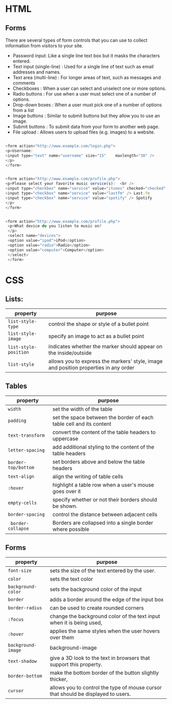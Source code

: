 # HTML 

## Forms

There are several types of form controls that you can use to collect information from visitors to your site.

- Password input: Like a single line text box but it masks the characters entered.
- Text input (single-line) : Used for a single line of text such as email addresses and names.
- Text area (multi-line) : For longer areas of text, such as messages and comments
- Checkboxes : When a user can select and unselect one or more options.
- Radio buttons : For use when a user must select one of a number of options.
- Drop-down boxes : When a user must pick one of a number of options from a list
- Image buttons : Similar to submit buttons but they allow you to use an image.
- Submit buttons : To submit data from your form to another web page.
- File upload : Allows users to upload files (e.g. images) to a website.

```javascript

<form action="http://www.example.com/login.php"> 
<p>Username:  
<input type="text" name="username" size="15"    maxlength="30" /> 
</p> 
</form>

```

```javascript

<form action="http://www.example.com/profile.php"> 
<p>Please select your favorite music service(s):  <br />   
<input type="checkbox" name="service" value="itunes" checked="checked" /> iTunes   
<input type="checkbox" name="service" value="lastfm" /> Last.fm   
<input type="checkbox" name="service" value="spotify" /> Spotify 
</p> 
</form> 

```

```javascript

<form action="http://www.example.com/profile.php"> 
 <p>What device do you listen to music on?
 </p> 
 <select name="devices">    
 <option value="ipod">iPod</option>    
 <option value="radio">Radio</option>   
 <option value="computer">Computer</option>  
 </select> 
 </form> 

 ```

# CSS

## Lists: 

property | purpose
----------------------|--------------------------------------------------------------------------------------------
`list-style-type`     | control the shape or style of a bullet point
`list-style-image`    |  specify an image to act as a bullet point
`list-style-position` | indicates whether the marker should appear on the inside/outside
`list-style`          | allows you to express the markers' style, image and position properties in any order

## Tables

property | purpose
----------------------|------------------------------------------------------------------------
`width`               | set the width of the table
`padding`             | set the space between the border of each table cell and its content
`text-transform`      | convert the content of the table headers to uppercase
`letter-spacing`      | add additional styling to the content of the table headers
`border-top/bottom `  | set borders above and below the table headers
`text-align`          | align the writing of table cells 
`:hover`              | highlight a table row when a user's mouse goes over it
`empty-cells`         | specify whether or not their borders should be shown.
`border-spacing`      |control the distance between adjacent cells
` border-collapse`    |Borders are collapsed into a single border where possible

## Forms

property | purpose
----------------------|--------------------------------------------------------------------------------------
`font-size`           |  sets the size of the text entered by the user.
`color`               |  sets the text color
`background-color `   |  sets the background color of the input
`border`              |  adds a border around the edge of the input box
`border-radius `      |  can be used to create rounded corners
` :focus `            |  change the background color of the text input when it is being used,
`:hover`              |  applies the same styles when the user hovers over them
`background-image `   |  background-image 
`text-shadow `        |  give a 3D look to the text in browsers that support this property.
` border-bottom `     |  make the bottom border of the button slightly thicker,
`cursor`              | allows you to control the type of mouse cursor that should be displayed to users.















